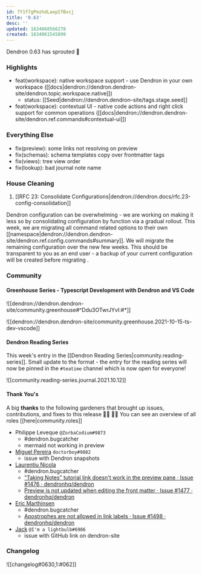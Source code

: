 ```yaml
---
id: 7Y1f7gPmzhdLaepIfBvcj
title: '0.63'
desc: ''
updated: 1634068566278
created: 1634061545899
---
```


Dendron 0.63 has sprouted  🌱

### Highlights
- feat(workspace): native workspace support - use Dendron in your own workspace ([[docs|dendron://dendron.dendron-site/dendron.topic.workspace.native]])
    - status: [[Seed|dendron://dendron.dendron-site/tags.stage.seed]]
- feat(workspace): contextual UI - native code actions and right click support for common operations ([[docs|dendron://dendron.dendron-site/dendron.ref.commands#contextual-ui]])

### Everything Else
- fix(preview): some links not resolving on preview 
- fix(schemas): schema templates copy over frontmatter tags  
- fix(views): tree view order 
- fix(lookup): bad journal note name  

### House Cleaning

1. [[RFC 23: Consolidate Configurations|dendron://dendron.docs/rfc.23-config-consolidation]]

Dendron configuration can be overwhelming - we are working on making it less so by consolidating configuration by function via a gradual rollout. This week, we are migrating all command related options to their own [[namespace|dendron://dendron.dendron-site/dendron.ref.config.commands#summary]]. We will migrate the remaining configuration over the new few weeks. This should be transparent to you as an end user - a backup of your current configuration will be created before migrating .

### Community

#### Greenhouse Series - Typescript Development with Dendron and VS Code

![[dendron://dendron.dendron-site/community.greenhouse#^Ddu3OTwrJYvI:#*]]

![[dendron://dendron.dendron-site/community.greenhouse.2021-10-15-ts-dev-vscode]]

#### Dendron Reading Series

This week's entry in the [[Dendron Reading Series|community.reading-series]]. Small update to the format - the entry for the reading series will now be pinned in the `#teatime` channel which is now open for everyone!

![[community.reading-series.journal.2021.10.12]]

#### Thank You's

A big **thanks** to the following gardeners that brought up issues, contributions, and fixes to this release :man_farmer: :woman_farmer: 
You can see an overview of all roles [[here|community.roles]]

- Philippe Leveque `@ZorbaCodium#9873`
    - #dendron.bugcatcher
    - mermaid not working in preview
- [Miguel Pereira](https://github.com/doctorboyMP) `doctorboy#9882`
    - issue with Dendron snapshots
- [Laurentiu Nicola](https://github.com/lnicola)
    - #dendron.bugcatcher
    - ["Taking Notes" tutorial link doesn't work in the preview pane · Issue #1476 · dendronhq/dendron](https://github.com/dendronhq/dendron/issues/1476)
    - [Preview is not updated when editing the front matter · Issue #1477 · dendronhq/dendron](https://github.com/dendronhq/dendron/issues/1477)
- [Eric Marthinsen](https://github.com/emarthinsen)
    - #dendron.bugcatcher
    - [Apostrophes are not allowed in link labels · Issue #1498 · dendronhq/dendron](https://github.com/dendronhq/dendron/issues/1498)
- [Jack](https://github.com/imalightbulb) `@I'm a lightbulb#6986`
    - issue with GitHub link on dendron-site

### Changelog
![[changelog#0630,1:#062]]
